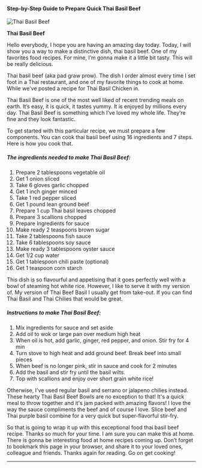             

#### Step-by-Step Guide to Prepare Quick Thai Basil Beef

![Thai Basil Beef](https://img-global.cpcdn.com/recipes/aceb282d9f1766b6/751x532cq70/thai-basil-beef-recipe-main-photo.jpg)

**Thai Basil Beef**

Hello everybody, I hope you are having an amazing day today. Today, I will show you a way to make a distinctive dish, thai basil beef. One of my favorites food recipes. For mine, I’m gonna make it a little bit tasty. This will be really delicious.

Thai basil beef (aka pad graw prow). The dish I order almost every time I set foot in a Thai restaurant, and one of my favorite things to cook at home. While we've posted a recipe for Thai Basil Chicken in.

Thai Basil Beef is one of the most well liked of recent trending meals on earth. It’s easy, it is quick, it tastes yummy. It is enjoyed by millions every day. Thai Basil Beef is something which I’ve loved my whole life. They’re fine and they look fantastic.

To get started with this particular recipe, we must prepare a few components. You can cook thai basil beef using 16 ingredients and 7 steps. Here is how you cook that.

##### The ingredients needed to make Thai Basil Beef:

1.  Prepare 2 tablespoons vegetable oil
2.  Get 1 onion sliced
3.  Take 6 gloves garlic chopped
4.  Get 1 inch ginger minced
5.  Take 1 red pepper sliced
6.  Get 1 pound lean ground beef
7.  Prepare 1 cup Thai basil leaves chopped
8.  Prepare 3 scallions chopped
9.  Prepare Ingredients for sauce
10.  Make ready 2 teaspoons brown sugar
11.  Take 2 tablespoons fish sauce
12.  Take 6 tablespoons soy sauce
13.  Make ready 3 tablespoons oyster sauce
14.  Get 1/2 cup water
15.  Get 1 tablespoon chili paste (optional)
16.  Get 1 teaspoon corn starch

This dish is so flavourful and appetising that it goes perfectly well with a bowl of steaming hot white rice. However, I like to serve it with my version of. My version of Thai Beef Basil I usually get from take-out. If you can find Thai Basil and Thai Chilies that would be great.

##### Instructions to make Thai Basil Beef:

1.  Mix ingredients for sauce and set aside
2.  Add oil to wok or large pan over medium high heat
3.  When oil is hot, add garlic, ginger, red pepper, and onion. Stir fry for 4 min
4.  Turn stove to high heat and add ground beef. Break beef into small pieces
5.  When beef is no longer pink, stir in sauce and cook for 2 minutes
6.  Add the basil and stir fry until the basil wilts.
7.  Top with scallions and enjoy over short grain white rice!

Otherwise, I've used regular basil and serrano or jalapeno chilies instead. These hearty Thai Basil Beef Bowls are no exception to that! It's a quick meal to throw together and it's jam packed with amazing flavors! I love the way the sauce compliments the beef and of course I love. Slice beef and Thai purple basil combine for a very quick but super-flavorful stir-fry.

So that is going to wrap it up with this exceptional food thai basil beef recipe. Thanks so much for your time. I am sure you can make this at home. There is gonna be interesting food at home recipes coming up. Don’t forget to bookmark this page in your browser, and share it to your loved ones, colleague and friends. Thanks again for reading. Go on get cooking!

* * *